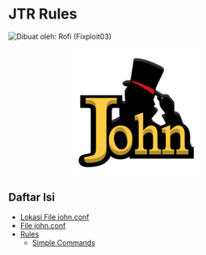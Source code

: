 # JTR Rules

![Dibuat oleh: Rofi (Fixploit03)](https://img.shields.io/badge/Dibuat%20oleh-Rofi%20(Fixploit03)-blue)  

<div align="center">
  <img src="https://github.com/fixploit03/JTR-Rules/blob/main/img/john-logo.png" width="50%"/>
</div>

## Daftar Isi

- [Lokasi File john.conf](https://github.com/fixploit03/JTR-Rules/blob/main/lokasi%20file%20conf/README.md)
- [File john.conf](https://github.com/fixploit03/JTR-Rules/blob/main/john.conf)
- [Rules]()
  - [Simple Commands](https://github.com/fixploit03/JTR-Rules/blob/main/rules/simple%20commands/README.md)

